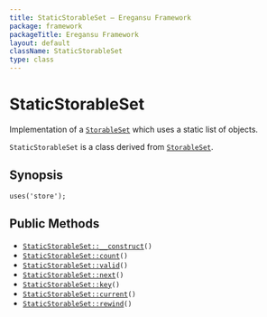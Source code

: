 ```yaml
---
title: StaticStorableSet — Eregansu Framework
package: framework
packageTitle: Eregansu Framework
layout: default
className: StaticStorableSet
type: class
---
```


# StaticStorableSet

Implementation of a <code><a href="StorableSet">StorableSet</a></code> which uses a static list of objects.

<code>StaticStorableSet</code> is a class derived from <code><a href="StorableSet">StorableSet</a></code>.

## Synopsis

<pre><code>uses('store');
</code></pre>
## Public Methods

* <code><a href="StaticStorableSet%3A%3A__construct">StaticStorableSet::__construct</a>()</code>
* <code><a href="StaticStorableSet%3A%3Acount">StaticStorableSet::count</a>()</code>
* <code><a href="StaticStorableSet%3A%3Avalid">StaticStorableSet::valid</a>()</code>
* <code><a href="StaticStorableSet%3A%3Anext">StaticStorableSet::next</a>()</code>
* <code><a href="StaticStorableSet%3A%3Akey">StaticStorableSet::key</a>()</code>
* <code><a href="StaticStorableSet%3A%3Acurrent">StaticStorableSet::current</a>()</code>
* <code><a href="StaticStorableSet%3A%3Arewind">StaticStorableSet::rewind</a>()</code>

